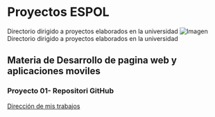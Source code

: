 # Proyectos ESPOL
Directorio dirigido a proyectos elaborados en la universidad 
![Imagen]([https://pbs.twimg.com/profile_images/1137094462805565441/a5n1ftuh_400x400.png](https://www.fiec.espol.edu.ec/sites/fiec.espol.edu.ec/files/logoFIEC2022.png))
Directorio dirigido a proyectos elaborados en la universidad 
## Materia de Desarrollo de pagina web y aplicaciones moviles
### Proyecto 01- Repositori GitHub
[Dirección de mis trabajos](https://github.com/lalitard/Proyectos.git)

